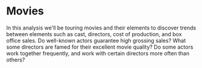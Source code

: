 # Movies
In this analysis we'll be touring movies and their elements to discover trends between elements such as cast, directors, cost of production, and box office sales. Do well-known actors guarantee high grossing sales? What some directors are famed for their excellent movie quality? Do some actors work together frequently, and work with certain directors more often than others?
